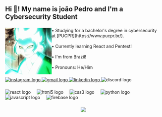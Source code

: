 <h2 align="left">Hi 👋! My name is joão Pedro and I'm a Cybersecurity Student</h2>

###

<img align="left" height="150" src="mitsuki.gif"  />

###

<p align="left"> •  Studying for a bachelor's degree in cybersecurity at [PUCPR](https://www.pucpr.br/).<br><br> •  Currently learning React and Pentest! <br><br> • I'm from Brazil!<br><br> • Pronouns: He/Him</p>

###

<div align="left">
  <a href="https://www.instagram.com/jotape.moreira_/" target="_blank">
    <img src="https://img.shields.io/static/v1?message=Instagram&logo=instagram&label=&color=E4405F&logoColor=white&labelColor=&style=for-the-badge" height="33" alt="instagram logo"  />
  </a>
  <a href="mailto:jpedrocwv@gmail.com" target="_blank">
    <img src="https://img.shields.io/static/v1?message=Gmail&logo=gmail&label=&color=D14836&logoColor=white&labelColor=&style=for-the-badge" height="33" alt="gmail logo"  />
  </a>
  <a href="https://www.linkedin.com/in/joaopedro-moreira/" target="_blank">
    <img src="https://img.shields.io/static/v1?message=LinkedIn&logo=linkedin&label=&color=0077B5&logoColor=white&labelColor=&style=for-the-badge" height="33" alt="linkedin logo"  />
  </a>
  <img src="https://img.shields.io/static/v1?message=Discord&logo=discord&label=sensew&color=7289DA&logoColor=white&labelColor=&style=for-the-badge" height="33" alt="discord logo"  />
</div>

###

<div align="left">
  
  <img src="https://cdn.jsdelivr.net/gh/devicons/devicon/icons/react/react-original.svg" height="26" alt="react logo"  />
  <img width="12" />
  <img src="https://cdn.jsdelivr.net/gh/devicons/devicon/icons/html5/html5-original.svg" height="26" alt="html5 logo"  />
  <img width="12" />
  <img src="https://cdn.jsdelivr.net/gh/devicons/devicon/icons/css3/css3-original.svg" height="26" alt="css3 logo"  />
  <img width="12" />
  <img src="https://cdn.jsdelivr.net/gh/devicons/devicon/icons/python/python-original.svg" height="26" alt="python logo"  />
  <img width="12" />
  <img src="https://cdn.jsdelivr.net/gh/devicons/devicon/icons/javascript/javascript-original.svg" height="26" alt="javascript logo"  />
  <img width="12" />
  <img src="https://cdn.jsdelivr.net/gh/devicons/devicon/icons/firebase/firebase-plain.svg" height="26" alt="firebase logo"  />
</div>

###

<div align="center">
  <img height="200" src="bott.png"  />
</div>

###



